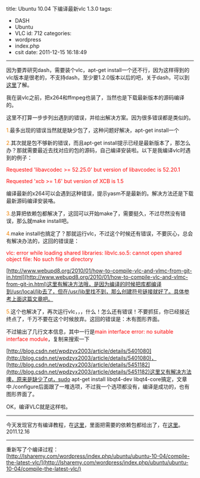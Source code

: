 title: Ubuntu 10.04 下编译最新vlc 1.3.0
tags:
  - DASH
  - Ubuntu
  - VLC
id: 712
categories:
  - wordpress
  - index.php
  - csit
date: 2011-12-15 16:18:49
---

因为要弄研究dash，需要装个vlc，apt-get install一个还不行，因为这样得到的vlc版本是很老的，不支持dash，至少要1.2.0版本以后的吧，关于dash，可以到[这里](http://www-itec.uni-klu.ac.at/dash)了解。

我在装vlc之前，把x264和ffmpeg也装了，当然也是下载最新版本的源码编译的。

这里不打算一步步列出遇到的错误，并给出解决方<!--more-->案。因为很多错误都是类似的。

<span style="color: #f18200;">1.</span>最多出现的错误当然就是缺少包了，这种问题好解决，apt-get install一个

<span style="color: #f18200;">2.</span>其次就是包不够新的错误，而且apt-get install提示已经是最新版本了，那怎么办？那就需要最近去找对应的包的源码，自己编译安装啦。以下是我编译vlc时遇到的例子：

<span style="color: #ff0000;">Requested 'libavcodec &gt;= 52.25.0' but version of libavcodec is 52.20.1</span>

<span style="color: #ff0000;">Requested 'xcb &gt;= 1.6' but version of XCB is 1.5</span>

编译最新的x264可以会遇到这种错误，提示yasm不是最新的。解决方法还是下载最新源码编译安装咯。

<span style="color: #f18200;">3.</span>总算把依赖包都解决了，这回可以开始make了，需要挺久，不过尽然没有错误，那么就make install吧。

<span style="color: #f18200;">4.</span>make install也搞定了？那就运行vlc，不过这个时候还有错误，不要灰心，总会有解决办法的，这回的错误是：

<span style="color: #ff0000;">vlc: error while loading shared libraries: libvlc.so.5: cannot open shared object file: No such file or directory</span>

[http://www.webupd8.org/2010/01/how-to-compile-vlc-and-vlmc-from-git-in.html](http://www.webupd8.org/2010/01/how-to-compile-vlc-and-vlmc-from-git-in.html)这里有解决方法哦，是因为编译的时候把库都编译到/usr/local/lib去了，但在/usr/lib里找不到，那么创建符号链接就好了。具体参考上面这篇文章吧。

<span style="color: #f18200;">5.</span>这个也解决了，再次运行vlc，，，什么！怎么还有错误！不要抓狂，你已经接近终点了，千万不要在这个时候放弃。这回的错误是：木有图形界面。

不过输出了几行文本信息，其中一行是<span style="color: #ff0000;">main interface error: no suitable interface module</span>，复制来搜索一下

[http://blog.csdn.net/wpdzyx2003/article/details/5401080](http://blog.csdn.net/wpdzyx2003/article/details/5401080)，[http://blog.csdn.net/wpdzyx2003/article/details/5451182](http://blog.csdn.net/wpdzyx2003/article/details/5451182)这里又有解决方法噢，原来是缺少了qt，sudo apt-get install libqt4-dev libqt4-core搞定，文章中./configure后面跟了一堆选项，不过我一个选项都没有，编译是成功的，也有图形界面了。

OK，编译VLC就是这样啦。

----------------------------------------------------------------------------

今天发现官方有编译教程，在[这里](http://wiki.videolan.org/UnixCompile)，里面把需要的依赖包都给出了，在[这里](http://wiki.videolan.org/Contrib_Status)。2011.12.16

-----------------------------------------------------------------------------

重新写了个编译过程：[http://lsharemy.com/wordpress/index.php/ubuntu/ubuntu-10-04/compile-the-latest-vlc/](http://lsharemy.com/wordpress/index.php/ubuntu/ubuntu-10-04/compile-the-latest-vlc/)